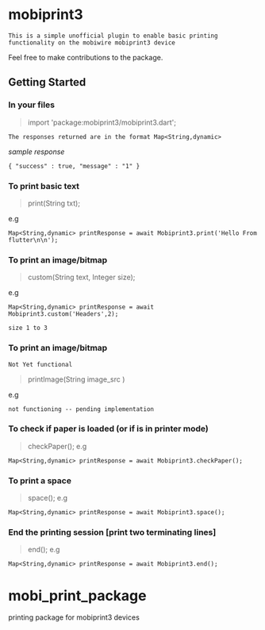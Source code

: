 # mobiprint3


`This is a simple unofficial plugin to enable basic printing functionality on the mobiwire mobiprint3 device`

Feel free to make contributions to the package.

## Getting Started

### In your files
> import   'package:mobiprint3/mobiprint3.dart';


`The responses returned are in the format Map<String,dynamic>`

_sample response_
> 
    { "success" : true, "message" : "1" }


### To print basic text
>  print(String txt);

e.g 

> 
    Map<String,dynamic> printResponse = await Mobiprint3.print('Hello From flutter\n\n');
    



### To print an image/bitmap
> custom(String text, Integer size);

e.g 

> 
    Map<String,dynamic> printResponse = await Mobiprint3.custom('Headers',2);

`size 1 to 3 `


### To print an image/bitmap
`Not Yet functional`
> printImage(String image_src )

e.g 

> 
    not functioning -- pending implementation


### To check if paper is loaded (or if is in printer mode)
> checkPaper();
e.g
>
    Map<String,dynamic> printResponse = await Mobiprint3.checkPaper();

### To print a space
> space();
e.g
>   
    Map<String,dynamic> printResponse = await Mobiprint3.space();

### End the printing session [print two terminating lines]
> end();
e.g
>
    Map<String,dynamic> printResponse = await Mobiprint3.end();

# mobi_print_package
printing package for mobiprint3 devices
